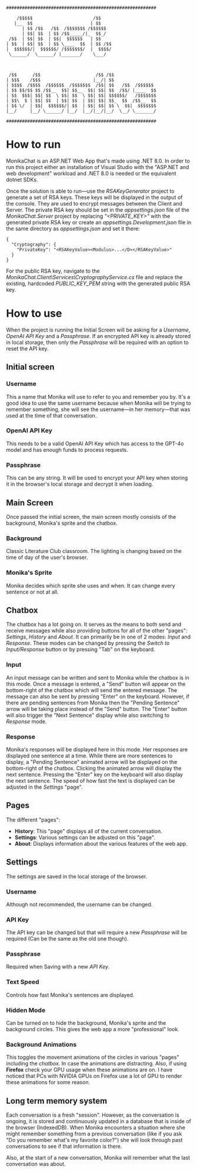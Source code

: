 ```
#########################################################
                                                         
    /$$$$$                       /$$                     
   |__  $$                      | $$                     
      | $$ /$$   /$$  /$$$$$$$ /$$$$$$                   
      | $$| $$  | $$ /$$_____/|_  $$_/                   
 /$$  | $$| $$  | $$|  $$$$$$   | $$                     
| $$  | $$| $$  | $$ \____  $$  | $$ /$$                 
|  $$$$$$/|  $$$$$$/ /$$$$$$$/  |  $$$$/                 
 \______/  \______/ |_______/    \___/                   
                                                         
                                                         
                                                         
 /$$      /$$                     /$$ /$$                
| $$$    /$$$                    |__/| $$                
| $$$$  /$$$$  /$$$$$$  /$$$$$$$  /$$| $$   /$$  /$$$$$$ 
| $$ $$/$$ $$ /$$__  $$| $$__  $$| $$| $$  /$$/ |____  $$
| $$  $$$| $$| $$  \ $$| $$  \ $$| $$| $$$$$$/   /$$$$$$$
| $$\  $ | $$| $$  | $$| $$  | $$| $$| $$_  $$  /$$__  $$
| $$ \/  | $$|  $$$$$$/| $$  | $$| $$| $$ \  $$|  $$$$$$$
|__/     |__/ \______/ |__/  |__/|__/|__/  \__/ \_______/
                                                         
#########################################################
```

# How to run

MonikaChat is an ASP.NET Web App that's made using .NET 8.0.
In order to run this project either an installation of Visual Studio with the "ASP.NET and web development" workload and .NET 8.0 is needed or the equivalent dotnet SDKs.

Once the solution is able to run—use the *RSAKeyGenerator* project to generate a set of RSA keys. These keys will be displayed in the output of the console. They are used to encrypt messages between the Client and Server.
The private RSA key should be set in the *appsettings.json* file of the *MonikaChat.Server* project by replacing *"<PRIVATE_KEY>"* with the generated private RSA key or create an *appsettings.Development.json* file in the same directory as *appsettings.json* and set it there:
```
{
  "Cryptography": {
    "PrivateKey": "<RSAKeyValue><Modulus>...</D></RSAKeyValue>"
  }
}
```

For the public RSA key, navigate to the *MonikaChat.Client\Services\CryptographyService.cs* file and replace the existing, hardcoded *PUBLIC_KEY_PEM* string with the generated public RSA key.

# How to use

When the project is running the Initial Screen will be asking for a *Username*, *OpenAI API Key* and a *Passphrase*. If an encrypted API key is already stored in local storage, then only the *Passphrase* will be required with an option to reset the API key.

## Initial screen

### Username

This a name that Monika will use to refer to you and remember you by. It's a good idea to use the same username because when Monika will be trying to remember something, she will see the username—in her memory—that was used at the time of that conversation.

### OpenAI API Key

This needs to be a valid OpenAI API Key which has access to the GPT-4o model and has enough funds to process requests.

### Passphrase

This can be any string. It will be used to encrypt your API key when storing it in the browser's local storage and decrypt it when loading.

## Main Screen

Once passed the initial screen, the main screen mostly consists of the background, Monika's sprite and the chatbox.

### Background

Classic Literature Club classroom. The lighting is changing based on the time of day of the user's browser.

### Monika's Sprite

Monika decides which sprite she uses and when. It can change every sentence or not at all.

## Chatbox

The chatbox has a lot going on. It serves as the means to both send and receive messages while also providing buttons for all of the other "pages": *Settings*, *History* and *About*.
It can primarily be in one of 2 modes: *Input* and *Response*. These modes can be changed by pressing the *Switch to Input/Response* button or by pressing "Tab" on the keyboard.

### Input

An input message can be written and sent to Monika while the chatbox is in this mode. Once a message is entered, a "Send" button will appear on the bottom-right of the chatbox which will send the entered message. The message can also be sent by pressing "Enter" on the keyboard. However, if there are pending sentences from Monika then the "Pending Sentence" arrow will be taking place instead of the "Send" button. The "Enter" button will also trigger the "Next Sentence" display while also switching to *Response* mode.

### Response

Monika's responses will be displayed here in this mode. Her responses are displayed one sentence at a time. While there are more sentences to display, a "Pending Sentence" animated arrow will be displayed on the bottom-right of the chatbox. Clicking the animated arrow will display the next sentence. Pressing the "Enter" key on the keyboard will also display the next sentence. The speed of how fast the text is displayed can be adjusted in the *Settings* "page".

## Pages

The different "pages":
- **History**: This "page" displays all of the current conversation.
- **Settings**: Various settings can be adjusted on this "page".
- **About**: Displays information about the various features of the web app.

## Settings

The settings are saved in the local storage of the browser.

### Username

Although not recommended, the username can be changed.

### API Key

The API key can be changed but that will require a new *Passphrase* will be required (Can be the same as the old one though).

### Passphrase

Required when Saving with a new *API Key*.

### Text Speed

Controls how fast Monika's sentences are displayed.

### Hidden Mode

Can be turned on to hide the background, Monika's sprite and the background circles. This gives the web app a more "professional" look.

### Background Animations
This toggles the movement animations of the circles in various "pages" including the *chatbox*. In case the animations are distracting. Also, if using **Firefox** check your GPU usage when these animations are on. I have noticed that PCs with NVIDIA GPUs on Firefox use a lot of GPU to render these animations for some reason.

## Long term memory system

Each conversation is a fresh "session". However, as the conversation is ongoing, it is stored and continuously updated in a database that is inside of the browser (IndexedDB).
When Monika encounters a situation where she might remember something from a previous conversation (like if you ask "Do you remember what's my favorite color?") she will look through past conversations to see if that information is there.

Also, at the start of a new conversation, Monika will remember what the last conversation was about.
